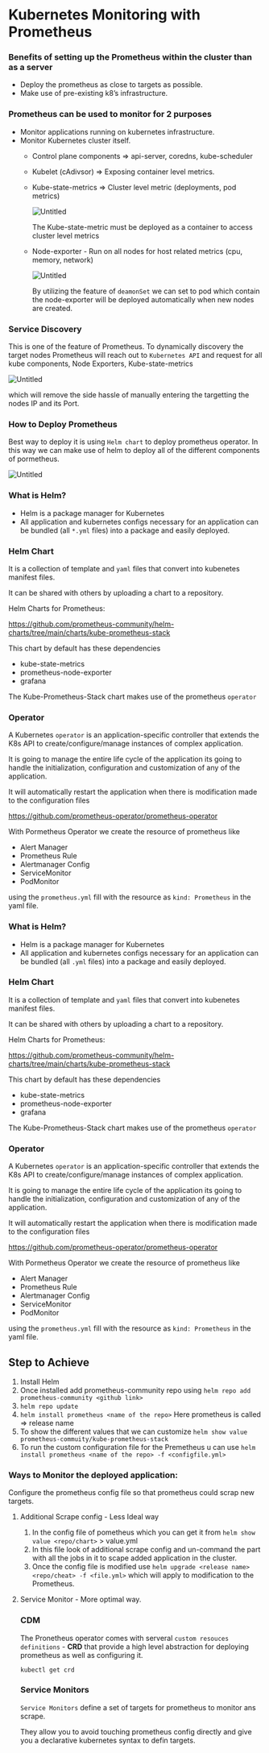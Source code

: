 # Kubernetes Monitoring with Prometheus

### Benefits of setting up the Prometheus within the cluster than as a server

- Deploy the prometheus as close to targets as possible.
- Make use of pre-existing k8’s infrastructure.

### Prometheus can be used to monitor for 2 purposes

- Monitor applications running on kubernetes infrastructure.
- Monitor Kubernetes cluster itself.
    - Control plane components ⇒ api-server, coredns, kube-scheduler
    - Kubelet (cAdivsor) ⇒ Exposing container level metrics.
    - Kube-state-metrics ⇒ Cluster level metric (deployments, pod metrics)
        
        ![Untitled](./Images/Screenshot%202024-03-21%20183102.png)
        
        The Kube-state-metric must be deployed as a container to access cluster level metrics
        
    - Node-exporter - Run on all nodes for host related metrics (cpu, memory, network)
        
        ![Untitled](./Images/Screenshot%202024-03-21%20183324.png)
        
        By utilizing the feature of `deamonSet` we can set to pod which contain the node-exporter will be deployed automatically when new nodes are created.
        

### Service Discovery

This is one of the feature of Prometheus. To dynamically discovery the target nodes Prometheus will reach out to `Kubernetes API` and request for all kube components, Node Exporters, Kube-state-metrics

![Untitled](./Images/Screenshot%202024-03-21%20183939.png)

which will remove the side hassle of manually entering the targetting the nodes IP and its Port. 

### How to Deploy Prometheus

Best way to deploy it is using `Helm chart` to deploy prometheus operator. In this way we can make use of helm to deploy all of the different components of pormetheus.

![Untitled](./Images/Screenshot%202024-03-22%20144540.png)

### What is Helm?

- Helm is a package manager for Kubernetes
- All application and kubernetes configs necessary for an application can be bundled (all `*.yml` files) into a package and easily deployed.

### Helm Chart

It is a collection of template and `yaml` files that convert into kubenetes manifest files.

It can be shared with others by uploading a chart to a repository. 

Helm Charts for Prometheus: 

https://github.com/prometheus-community/helm-charts/tree/main/charts/kube-prometheus-stack

This chart by default has these dependencies

- kube-state-metrics
- prometheus-node-exporter
- grafana

The Kube-Prometheus-Stack chart makes use of the prometheus `operator` 

### Operator

A Kubernetes `operator` is an application-specific controller that extends the K8s API to create/configure/manage instances of complex application.

It is going to manage the entire life cycle of the application its going to handle the initialization, configuration and customization of any of the application. 

It will automatically restart the application when there is modification made to the configuration files 

https://github.com/prometheus-operator/prometheus-operator

With Pormetheus Operator we create the resource of prometheus like 

- Alert Manager
- Prometheus Rule
- Alertmanager Config
- ServiceMonitor
- PodMonitor

using the `prometheus.yml` fill with the resource as `kind: Prometheus` in the yaml file.

### What is Helm?

- Helm is a package manager for Kubernetes
- All application and kubernetes configs necessary for an application can be bundled (all `.yml` files) into a package and easily deployed.

### Helm Chart

It is a collection of template and `yaml` files that convert into kubenetes manifest files.

It can be shared with others by uploading a chart to a repository.

Helm Charts for Prometheus:

https://github.com/prometheus-community/helm-charts/tree/main/charts/kube-prometheus-stack

This chart by default has these dependencies

- kube-state-metrics
- prometheus-node-exporter
- grafana

The Kube-Prometheus-Stack chart makes use of the prometheus `operator`

### Operator

A Kubernetes `operator` is an application-specific controller that extends the K8s API to create/configure/manage instances of complex application.

It is going to manage the entire life cycle of the application its going to handle the initialization, configuration and customization of any of the application.

It will automatically restart the application when there is modification made to the configuration files

https://github.com/prometheus-operator/prometheus-operator

With Pormetheus Operator we create the resource of prometheus like

- Alert Manager
- Prometheus Rule
- Alertmanager Config
- ServiceMonitor
- PodMonitor

using the `prometheus.yml` fill with the resource as `kind: Prometheus` in the yaml file.

## Step to Achieve

1. Install Helm
2. Once installed add prometheus-community repo using `helm repo add prometheus-community <github link>`
3. `helm repo update`
4. `helm install prometheus <name of the repo>`  Here prometheus is called ⇒ release name
5. To show the different values that we can customize `helm show value prometheus-commuity/kube-prometheus-stack`
6. To run the custom configuration file for the Premetheus u can use `helm install prometheus <name of the repo> -f <configfile.yml>`     

### Ways to Monitor the deployed application:

Configure the prometheus config file so that prometheus could scrap new targets. 

1. Additional Scrape config - Less Ideal way
    1. In the config file of pometheus which you can get it from `helm show value <repo/chart>` > value.yml
    2. In this file look of additional scrape config and un-command the part with all the jobs in it to scape added application in the cluster.
    3. Once the config file is modified use `helm upgrade <release name> <repo/cheat> -f <file.yml>` which will apply to modification to the Prometheus. 
2. Service Monitor - More optimal way.
    
    ### CDM
    
    The Pronetheus operator comes with serveral `custom resouces definitions` - **CRD** that provide a high level abstraction for deploying prometheus as well as configuring it. 
    
    `kubectl get crd` 
    
    ### Service Monitors
    
    `Service Monitors` define a set of targets for prometheus to monitor ans scrape.
    
    They allow you to avoid touching prometheus config directly and give you a declarative kubernetes syntax to defin targets.